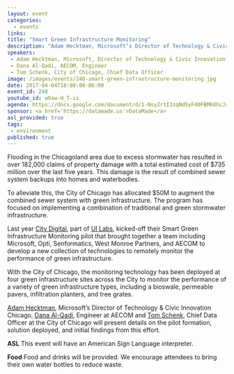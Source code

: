```yaml
---
layout: event
categories:
  - events 
links:
title: "Smart Green Infrastructure Monitoring"
description: "Adam Hecktman, Microsoft’s Director of Technology & Civic Innovation Chicago, Dana Al-Qadi, Engineer at AECOM and Tom Schenk, Chief Data Officer at the City of Chicago will present details on the Smart Green Infrastructure Monitoring pilot project by City Digital at UI Labs."
speakers:
 - Adam Hecktman, Microsoft, Director of Technology & Civic Innovation Chicago
 - Dana Al-Qadi, AECOM, Engineer
 - Tom Schenk, City of Chicago, Chief Data Officer
image: /images/events/248-smart-green-infrastructure-monitoring.jpg
date: 2017-04-04T18:00:00-06:00
event_id: 248
youtube_id: wOaw-H_T-is
agenda: https://docs.google.com/document/d/1-NsyZrtI3zqNd5yF40FBM68hcJs74UDvMVC0TAi3w4Y/edit#
sponsor: <a href='https://datamade.us'>DataMade</a>
asl_provided: true
tags: 
 - environment
published: true
---
```


Flooding in the Chicagoland area due to excess stormwater has resulted in over 182,000 claims of property damage with a total estimated cost of $735 million over the last five years. This damage is the result of combined sewer system backups into homes and waterbodies. 

To alleviate this, the City of Chicago has allocated $50M to augment the combined sewer system with green infrastructure. The program has focused on implementing a combination of traditional and green stormwater infrastructure.

Last year [City Digital](http://cities.squarespace.com/), part of [UI Labs](http://www.uilabs.org/), kicked-off their Smart Green Infrastructure Monitoring pilot that brought together a team including Microsoft, Opti, Senformatics, West Monroe Partners, and AECOM to develop a new collection of technologies to remotely monitor the performance of green infrastructure. 

With the City of Chicago, the monitoring technology has been deployed at four green infrastructure sites across the City to monitor the performance of a variety of green infrastructure types, including a bioswale, permeable pavers, infiltration planters, and tree grates.

[Adam Hecktman](https://twitter.com/AdamHecktman), Microsoft’s Director of Technology & Civic Innovation Chicago, [Dana Al-Qadi](https://www.linkedin.com/in/dana-al-qadi-eit-708b01a0), Engineer at AECOM and [Tom Schenk](https://twitter.com/chicagocdo), Chief Data Officer at the City of Chicago will present details on the pilot formation, solution deployed, and initial findings from this effort.

**ASL** This event will have an American Sign Language interpreter.

**Food** Food and drinks will be provided. We encourage attendees to bring their own water bottles to reduce waste.